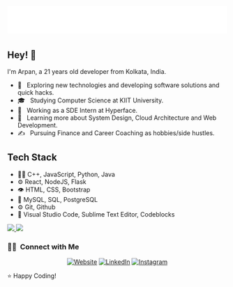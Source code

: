 <h1 align="center">
  <img src="https://raw.githubusercontent.com/arpan0702/arpan0702/master/name.svg" alt="Arpan Dutta" />
</h1>

## Hey! 👋

I'm Arpan, a 21 years old developer from Kolkata, India.

- 🤔 &nbsp; Exploring new technologies and developing software solutions and quick hacks.
- 🎓 &nbsp; Studying Computer Science at KIIT University.
- 💼 &nbsp; Working as a SDE Intern at Hyperface.
- 🌱 &nbsp; Learning more about System Design, Cloud Architecture and Web Development.
- ✍️ &nbsp; Pursuing Finance and Career Coaching as hobbies/side hustles.

## Tech Stack

- 👨‍💻 C++, JavaScript, Python, Java
- ⚙️ React, NodeJS, Flask
- 👁️ HTML, CSS, Bootstrap
- 💽 MySQL, SQL, PostgreSQL
- ⚙️ Git, Github
- 🔧 Visual Studio Code, Sublime Text Editor, Codeblocks
<!--

## Contact

- [arpan.dutta](https://arpan0702.github.io/arpan.github.io/)
- [@arpandutta07](https://www.linkedin.com/in/arpandutta07/) on LinkedIn
- [@arpan*07*](https://www.instagram.com/arpan_07_/) on Instagram
- [@arpan*07*](https://www.codechef.com/users/arpan_07_) on Codechef
- [@arpan_d](https://leetcode.com/arpan_d/) on Leetcode
-->
<!--
<h3> 🛠 &nbsp;Tech Stack</h3>


- 💻 &nbsp;
  ![Python](https://img.shields.io/badge/-Python-333333?style=flat&logo=python)
  ![Java](https://img.shields.io/badge/-Java-333333?style=flat&logo=Java&logoColor=007396)
  ![C++](https://img.shields.io/badge/-C++-333333?style=flat&logo=C%2B%2B&logoColor=00599C)
- 🌐 &nbsp;
  ![HTML5](https://img.shields.io/badge/-HTML5-333333?style=flat&logo=HTML5)
  ![CSS](https://img.shields.io/badge/-CSS-333333?style=flat&logo=CSS3&logoColor=1572B6)
  ![JavaScript](https://img.shields.io/badge/-JavaScript-333333?style=flat&logo=javascript)
  ![Bootstrap](https://img.shields.io/badge/-Bootstrap-333333?style=flat&logo=bootstrap&logoColor=563D7C)
  ![Node.js](https://img.shields.io/badge/-Node.js-333333?style=flat&logo=node.js)
  ![React](https://img.shields.io/badge/-React-333333?style=flat&logo=react)
- 🛢 &nbsp;
  ![MySQL](https://img.shields.io/badge/-MySQL-333333?style=flat&logo=mysql)
  ![PostgreSQL](https://img.shields.io/badge/-MongoDB-333333?style=flat&logo=mongodb)
- ⚙️ &nbsp;
  ![Git](https://img.shields.io/badge/-Git-333333?style=flat&logo=git)
  ![GitHub](https://img.shields.io/badge/-GitHub-333333?style=flat&logo=github)
- 🔧 &nbsp;
  ![Visual Studio Code](https://img.shields.io/badge/-Visual%20Studio%20Code-333333?style=flat&logo=visual-studio-code&logoColor=007ACC)
  ![Codeblocks](https://img.shields.io/badge/-Codeblocks-333333?style=flat&logo=rstudio)
  ![Sublime Text Editor](https://img.shields.io/badge/-Sublime%20Text%20Editor-333333?style=flat&logo=eclipse-ide&logoColor=2C2255)
- 🖥 &nbsp;
  ![Illustrator](https://img.shields.io/badge/-Illustrator-333333?style=flat&logo=adobe-illustrator)
  ![Photoshop](https://img.shields.io/badge/-Photoshop-333333?style=flat&logo=adobe-photoshop)
  ![InDesign](https://img.shields.io/badge/-InDesign-333333?style=flat&logo=adobe-indesign)

<br/>
-->
<a href="https://github.com/arpan0702">
  <img height="180em" src="https://github-readme-stats.vercel.app/api?username=arpan0702&theme=buefy&show_icons=true" />
  <img height="180em" src="https://github-readme-stats.vercel.app/api/top-langs/?username=arpan0702&theme=buefy&layout=compact" />
</a>

<br/>

<h3> 🤝🏻 &nbsp;Connect with Me </h3>

<p align="center">
<a href="https://arpan0702.github.io/arpan.github.io/"><img alt="Website" src="https://img.shields.io/badge/Website-www.arpan0702.github.io/arpan.github.io-blue?style=flat-square&logo=google-chrome"></a>
<a href="https://www.linkedin.com/in/arpandutta07/"><img alt="LinkedIn" src="https://img.shields.io/badge/LinkedIn-Arpan%20Dutta-blue?style=flat-square&logo=linkedin"></a>
<a href="https://www.instagram.com/arpan_07_/"><img alt="Instagram" src="https://img.shields.io/badge/Instagram-arpan_07_-blue?style=flat-square&logo=instagram"></a>
<!--<a href="mailto:1805557@kiit.ac.in"><img alt="Email" src="https://img.shields.io/badge/Email-1805557@kiit.ac.in?style=flat-square&logo=gmail"></a>
-->
</p>

⭐️ Happy Coding!
